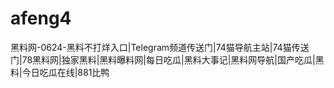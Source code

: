 # afeng4
黑料网-0624-黑料不打烊入口|Telegram频道传送门|74猫导航主站|74猫传送门|78黑料网|独家黑料|黑料曝料网|每日吃瓜|黑料大事记|黑料网导航|国产吃瓜|黑料|今日吃瓜在线|881比鸭
